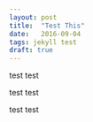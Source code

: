 ```yaml
---
layout: post
title:  "Test This"
date:   2016-09-04
tags: jekyll test
draft: true
---
```

test test

test test

test test
